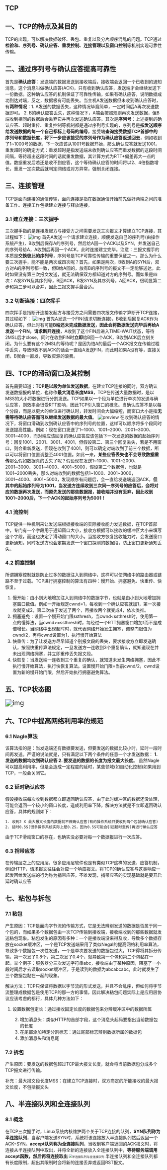 ## TCP

## 一、TCP的特点及其目的

​	TCP的出现，可以解决数据破坏、丢包、重复以及分片顺序混乱的问题。TCP通过**检验和、序列号、确认应答、重发控制、连接管理以及窗口控制**等机制实现可靠性传输。

## 二、通过序列号与确认应答提高可靠性

​	首先是**确认应答**：发送端的数据发送到接收端后，接收端会返回一个已收到的通知消息，这个消息叫做确认应答(ACK)，只有收到确认应答，发送端才会继续发送下一份数据。这种确认应答的机制保证了可靠性传输，如果有确认应答，说明数据成功到达对端，反之，数据极有可能丢失。当主机A发送数据但未收到确认应答时，有**两种情况**：1. A发送的数据丢失，这种情况毕竟简单，一定时间后A再次发送数据即可。  2. B的确认应答丢失，这种情况下，A端会按照规则再次发送数据，但B端收到相同的数据后会丢弃它并再次发送确认应答。
​	其次是**序列号**：上述提到的确认应答、超时重传、重复控制等机制都是通过序列号实现的，序列号是**按发送顺序给发送数据的每一个自己都标上号码的编号**，接受端**查询接受数据TCP首部中的序列号和数据长度，将下一步应该接受的序列号作为确认应答返送回去**，例如收到了1~1000号的数据，下一次应该从1001号数据开始，那么确认应答就发送1001。
​	重发超时的确定方式：重发超时是指发送端未收到确认应答而重发数据的这段时间间隔，等待超出这段时间的话就重发数据，其计算方式为RTT+偏差再大一点的值。数据重发后若还是收不到应答，这个等待确认应答的时间将以2、4倍指数增长，重发一定次数后就判定网络或对方异常，强制关闭连接。

## 三、连接管理

​	TCP是面向连接的通信传输，面向连接是指在数据通信开始前先做好两端之间的准备工作。连接工作包括建立连接与释放连接。

### 3.1 建立连接：三次握手

​	三次握手指的是连接发起方与接受方之间需要发送三次报文才算建立TCP连接，其过程如下： <img src="../../noteImage/23665552-d381503a7b82b402.webp" alt="img"  />
​	首先A发送一个请求建立连接，顺便发送自己的序列号(由操作系统产生)，B收到后保存A的序列号，然后给A回一个ACK以及SYN，并发送自己的序列号给A，A收到后再回一个ACK，此时连接建立完毕。
​	注意：三报文握手的本质是**交换彼此的序列号**，序列号是TCP可靠性传输的重要保证之一。那么为什么要三次握手，能不能是两次或四次呢？首先，如果是两次，B收到A的SYN后，双方对A的序列号都一致，但B给A回的，放有B的序列号的报文不一定能够送达，此时如果没有第三次报文发送，就无法确保双方都知道对方的序列号。而如果是四次：A发SYN及其序列号，B回ACK，B发SYN及其序列号，A回ACK，很明显第二步和第三步可以合并，因此三报文握手最合适。

### 3.2 切断连接：四次挥手

​	四次挥手是指断开连接发起方与接受方之间需要四次报文传输才算断开TCP连接，其过程如下： ![img](../../noteImage/1987240-20211213183026065-17262428.png)
​	首先A发送一个FIN(请求切断连接)，B收到后回复ACK作为确认应答，但此时有可能**B端还未完成数据发送，因此会将数据发送完毕后再给A发送一个FIN，请求断开连接**，A收到了这个FIN后进入TIME-WAIT状态，等待2MSL后才close，同时在收到FIN时**立即**给B回一个ACK，B收到ACK后立刻关闭。为什么要有这个2MSL的等待呢？是因为怕A的最后一个ACK报文在传输过程中丢失，导致B收不到ACK的话会一直给A发送FIN，而此时如果A没有等，直接关闭，B就会一直发，导致资源的浪费。

 ## 四、TCP的滑动窗口及其控制

​	首先需要知道：**TCP是以段为单位发送数据**。在建立TCP连接的同时，双方确认发送数据报的单位，也称作**最大消息长度MSS**，TCP在传送大量数据时，是以MSS的大小将数据进行分割发送。
​	TCP如果以一个段为单位进行单次的发送与确认应答，则效率会很受RTT影响，因此TCP引入窗口的概念。当确认应答不是以每个分段，而是以更大的单位进行确认时，转发时间会大幅缩短，而窗口大小是指**无需等待确认应答而可以继续发送数据的最大值**。 
![preview](../../noteImage/v2-245b86f17f01190d96b5f63ffd50c30c_r.jpg)
​	在收到确认应答的情况下，将窗口滑动到收到确认应答中的序列号的位置，这样可以顺序将多个段同时发送提高性能。例如：现在窗口发送了1~1000、1001~2000、2001~3000、3001~4000，而对端应该回复的确认应答应该包括下一次发送的数据的起始序列号：回复1001、2001、3001、4001，但假设第二、第三个回复丢失，若是不用窗口，则会重新发送，但现在收到了4001，则可以确定对端收到了前三个数据，所以可以将窗口位置调整至4001位置。如此一来，**某些应答丢失也不会导致数据重传**
​	那么假如数据真的丢失了呢？假设现在发送1~1000、1001~2000、2001~3000、3001~4000、4001~5000，假设第二个数据包，也就是1001~2000丢失，那么对端收到的数据包括1~1000、2001~3000，3001~4000、4001~5000，发现顺序有问题后，会一直给发送端返回ACK，**但其中的起始序列号为1001，当发送方连续收到三次同一序列号的应答后，会将对应的数据再次发送，而原先发送的那些数据报，接收端并没有丢弃，因此收到1001~2000后，下一个ACK的起始序列号为5001！** 

### 4.1 流控制

​	TCP提供一种机制来让发送端根据接收端的实际接收能力发送数据，在TCP首部中，专门有一个字段用于通知窗口大小，接收方根据可以接收的缓冲区大小来填写这个字段，而这也决定了滑动窗口的大小。
​	当接收方恢复接收能力时，会发送窗口更新通知，同时发送方也会定期发送一个窗口探测的数据段，防止窗口更新通知丢失。

### 4.2 拥塞控制

​	所谓拥塞控制就是防止过多的数据注入到网络中，这样可以使网络中的路由器或链路不至于过载。TCP进行拥塞控制的算法有四种：慢开始、拥塞避免、快重传、快恢复。

1.  慢开始：由小到大地增加注入到网络中的数据字节，也就是由小到大地增加拥塞窗口数值。例如一开始规定cwnd=1，每收到一个确认应答就加1，第一次接收就变成2，第二次由于发送了两个，再接收两个就变成4，依次类推。
  2.  拥塞避免：设置一个慢开始门限ssthresh，当cwnd<ssthresh时，使用第一点的慢算法，当cwnd>=ssthresh时，每经过一个RTT拥塞窗口增加1而不是成倍增长。当网络中出现超时时，就代表网络开始发生拥塞，调整门限值为cwnd/2，再将cwnd设置为1，执行慢开始算法
  3.  快重传：为了让发送方尽早知道个别报文段的丢失，要求接收方立即发送确认，按照快重传算法规定，一旦发送方一连收到3个重复确认，就知道现在并未出现网络拥塞，并立即重传丢失报文段。
  4.  快恢复：当发送端一连收到三个重复的确认，就知道未发生网络拥塞，因此不执行慢开始算法，执行快恢复算法。设置慢开始门限=当前cwnd/2，cwnd设置为新的慢开始门限，然后开始执行拥塞避免算法。

## 五、TCP状态图

 <img src="../../noteImage/20141015155713390" alt="img" style="zoom:150%;" /> 

## 六、TCP中提高网络利用率的规范

### 6.1 Nagle算法

​	该算法指的是：当发送端还有数据要发送，但要发送的数据比较小时，延时一段时间再发送。严谨的说法就是，只有满足以下两个条件的任意一个才发送数据： **1. 发送的数据均收到确认应答  2. 要发送的数据的长度为报文最大长度**。
​	虽然Nagle可以提高利用率，但是会造成一定程度的延时，某些领域(如自动化控制)如果用到TCP，一般会关闭它。

### 6.2 延时确认应答

​	假设接收端每次收到数据都立即返回确认应答，由于此时缓冲区的数据还没处理，可能会返回一个较小的窗口长度，造成利用率下降，解决方法就是不立即返回确认应答，具体的规则如下：

	1. 收到2 X 最大报文长度的数据前不做确认应答(有的操作系统只要收到两个包就确认应答)
 	2. 延时0.5S(很多操作系统实际上是0.2S，因为0.5S可能会引起超时重传)再进行确认应答

由于TCP滑动窗口的存在，也确实没必要对每一个数据报进行一次应答。

### 6.3 捎带应答

​	在传输层之上的应用层，很多应用层软件也是有类似TCP这样的发送、应答机制，例如HTTP，请求报文往往会对应一个响应报文。将TCP的确认应答与这类响应一起发回给发送端的行为称为捎带应答。
​	不难发现，捎带应答的实现基础就是要开启延时确认应答

## 七、粘包与拆包

### 7.1 粘包

​	产生原因：TCP是面向字节流的传输方式，它是无法辨别发送的数据是否属于同一个包的，而如果多个数据包由一次TCP传输到接收端，接收端收到的那些数据就发送粘包现象。粘包发生的原因有多种：一个是接收端没来得及收，导致多个数据存放在socket缓冲区，一个是TCP发送端采用了类似Negal的提高网络利用率算法，导致多个数据包一次性发送，一个是单次要发送的数据包过大，TCP得将其拆分传输，第一次发了0.8个，第二次发了0.4个，就导致第一个包和第二个包黏在一起。举个例子：服务器分三次发送字符串abc，接收端由于某种原因，阻塞了一小段时间后才去读取socket缓冲区，于是读到的数据为abcabcabc，此时就发生了三个数据包黏在一起的现象。

​	解决方法：TCP只保证将数据以字节流的形式发送，并且不会乱序，但如何将字节流整理成数据包是使用TCP的那一方的事情，因此解决粘包问题实际上是应用层协议应该考虑的都行，具体几种方法如下：

1.  设置数据包定长：通过接收固定长度的数据包来分辨缓冲区中的数据所属

 	2. 增加消息头：类似HTTP的首部字段，这个消息头起码要指出当前数据包的长度
 	3. 在尾部添加特定分割标志：通过尾部标志辨别数据所属的数据包
 	4. 添加消息头和消息尾

### 7.2 拆包

​	产生原因：要发送的数据包超过TCP最大报文长度，就会将当前数据包分成多个TCP报文进行传输。

补充：最大报文段长度MSS：在建立TCP连接时，双方商定的所能接收的最大报文长度，不包括报文头

## 八、半连接队列和全连接队列

### 8.1 概念

​	在TCP三次握手时，Linux系统内核维护两个关于TCP连接的队列，**SYN队列称为半连接队列**，当客户端发送SYN时，系统将该连接放入半连接队列然后返回一个ACK+SYN。**accept队列称为全连接队列**，当收到客户端返回的ACK报文时，将连接从半连接队列中取出，并将全新的连接放入全连接队列中，**等待服务端调用accept函数，然后再将连接取出**
 <img src="https://cdn.jsdelivr.net/gh/xiaolincoder/ImageHost/%E8%AE%A1%E7%AE%97%E6%9C%BA%E7%BD%91%E7%BB%9C/TCP-%E5%8D%8A%E8%BF%9E%E6%8E%A5%E5%92%8C%E5%85%A8%E8%BF%9E%E6%8E%A5/3.jpg" alt="半连接队列与全连接队列" style="zoom:67%;" />
半连接队列和全连接队列都有长度限制，超出其限制时会将新的连接丢弃或返回RST报文。

 